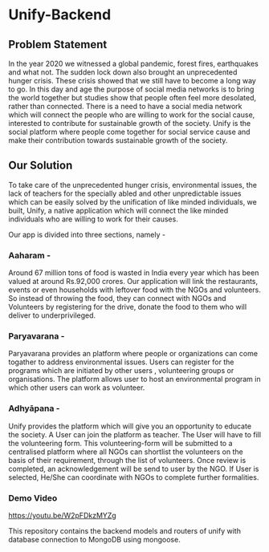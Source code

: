 # Unify-Backend

## Problem Statement

In the year 2020 we witnessed a global pandemic, forest fires, earthquakes and what not. The sudden lock down also brought an unprecedented hunger crisis. These crisis showed that we still have to become a long way to go.
In this day and age the purpose of social media networks is to bring the world together but studies show that people often feel more desolated, rather than connected. There is a need to have a social media network which will connect the people who are willing to work for the social cause, interested to contribute for sustainable growth of the society.
Unify is the social platform where people come together for social service cause and make their contribution towards sustainable growth of the society.

## Our Solution

To take care of the unprecedented hunger crisis, environmental issues, the lack of teachers for the specially abled and other unpredictable issues which can be easily solved by the unification of like minded individuals, we built,  Unify, a native application which will connect the like minded individuals who are willing to work for their causes.

Our app is divided into three sections, namely - 

### Aaharam -  
Around 67 million tons of food is wasted in India every year which has been valued at around Rs.92,000 crores. 
Our application will link the restaurants, events or even households with leftover food with the NGOs and volunteers. 
So instead of throwing the food, they can connect with NGOs and Volunteers by registering for the drive, donate the food to them who will deliver to underprivileged.

### Paryavarana - 
Paryavarana provides an platform where people or organizations can come togather to address  environmental issues.
Users can register for the programs which are initiated by other users , volunteering groups or organisations.
The platform allows user to host an environmental program in which other users can work as volunteer. 

### Adhyāpana -

Unify provides the platform which will give you an opportunity to educate the society.
A User can join the platform as  teacher. 
The User will have to fill the volunteering form. This volunteering-form will be submitted to a centralised platform where all NGOs  can shortlist the volunteers on the basis of their requirement, through the list of volunteers.
Once review is completed, an acknowledgement  will  be send to user by the NGO. 
If User is selected, He/She can coordinate with NGOs to complete further formalities. 

### Demo Video

https://youtu.be/W2pFDkzMYZg

This repository contains the backend models and routers of unify with database connection to MongoDB using mongoose.
